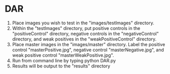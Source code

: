 # DAR

1) Place images you wish to test in the "images/testImages" directory. 
2) Within the "testImages" directory, put positive controls in the "positiveControl" directory, negative controls in the "negativeControl" directory, and weak positives in the "weakPositiveControl" directory. 
3) Place master images in the "images/master" directory. Label the positive control "masterPositive.jpg", negative control "masterNegative.jpg", and weak positive control "masterWeakPositive.jpg". 
4) Run from command line by typing python DAR.py 
5) Results will be output to the "results" directory